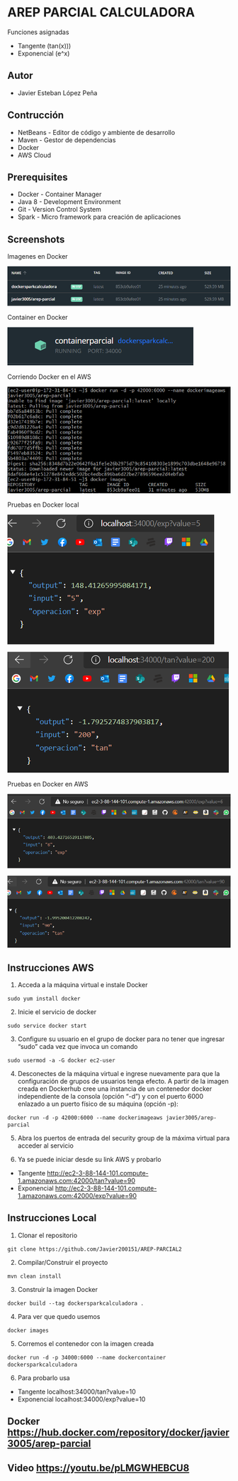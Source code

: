 # AREP PARCIAL CALCULADORA
Funciones asignadas
- Tangente (tan(x)))
- Exponencial (e^x)

## Autor
* Javier Esteban López Peña

## Contrucción
* NetBeans - Editor de código y ambiente de desarrollo
* Maven - Gestor de dependencias
* Docker 
* AWS Cloud

## Prerequisites
* Docker - Container Manager
* Java 8 - Development Environment
* Git - Version Control System
* Spark - Micro framework para creación de aplicaciones

## Screenshots

Imagenes en Docker

![](img/imageslocal.png)

Container en Docker 

![](img/containerlocal.png)

Corriendo Docker en el AWS

![](img/dockeraws.png)

Pruebas en Docker local

![](img/dockerexp.png)

![](img/dockertan.png)

Pruebas en Docker en AWS

![](img/pruebaexp.png)

![](img/pruebatan.png)

## Instrucciones AWS
1. Acceda a la máquina virtual e instale Docker

```
sudo yum install docker
```

2. Inicie el servicio de docker

```
sudo service docker start
```

3. Configure su usuario en el grupo de docker para no tener que ingresar “sudo” cada vez que invoca un comando

```
sudo usermod -a -G docker ec2-user
```

4. Desconectes de la máquina virtual e ingrese nuevamente para que la configuración de grupos de usuarios tenga efecto. A partir de la imagen creada en Dockerhub cree una instancia de un contenedor docker independiente de la consola (opción “-d”) y con el puerto 6000 enlazado a un puerto físico de su máquina (opción -p):

```
docker run -d -p 42000:6000 --name dockerimageaws javier3005/arep-parcial
```

5. Abra los puertos de entrada del security group de la máxima virtual para acceder al servicio

6. Ya se puede iniciar desde su link AWS y probarlo

- Tangente http://ec2-3-88-144-101.compute-1.amazonaws.com:42000/tan?value=90
- Exponencial http://ec2-3-88-144-101.compute-1.amazonaws.com:42000/exp?value=90

## Instrucciones Local

1. Clonar el repositorio

```
git clone https://github.com/Javier200151/AREP-PARCIAL2
```

2. Compilar/Construir el proyecto

```
mvn clean install
```

3. Construir la imagen Docker

```
docker build --tag dockersparkcalculadora .
```

4. Para ver que quedo usemos

```
docker images
```

5. Corremos el contenedor con la imagen creada

```
docker run -d -p 34000:6000 --name dockercontainer dockersparkcalculadora
```

6. Para probarlo usa

- Tangente localhost:34000/tan?value=10
- Exponencial localhost:34000/exp?value=10

## Docker https://hub.docker.com/repository/docker/javier3005/arep-parcial
## Video https://youtu.be/pLMGWHEBCU8

